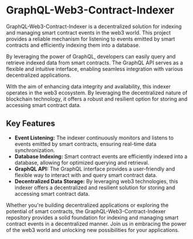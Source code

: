 <h1>GraphQL-Web3-Contract-Indexer</h1>

<p>GraphQL-Web3-Contract-Indexer is a decentralized solution for indexing and managing smart contract events in the web3 world. This project provides a reliable mechanism for listening to events emitted by smart contracts and efficiently indexing them into a database.</p>

<p>By leveraging the power of GraphQL, developers can easily query and retrieve indexed data from smart contracts. The GraphQL API serves as a flexible and intuitive interface, enabling seamless integration with various decentralized applications.</p>

<p>With the aim of enhancing data integrity and availability, this indexer operates in the web3 ecosystem. By leveraging the decentralized nature of blockchain technology, it offers a robust and resilient option for storing and accessing smart contract data.</p>

<h2>Key Features</h2>

<ul>
  <li><strong>Event Listening:</strong> The indexer continuously monitors and listens to events emitted by smart contracts, ensuring real-time data synchronization.</li>
  <li><strong>Database Indexing:</strong> Smart contract events are efficiently indexed into a database, allowing for optimized querying and retrieval.</li>
  <li><strong>GraphQL API:</strong> The GraphQL interface provides a user-friendly and flexible way to interact with and query smart contract data.</li>
  <li><strong>Decentralized Data Storage:</strong> By leveraging web3 technologies, this indexer offers a decentralized and resilient solution for storing and accessing smart contract data.</li>
</ul>

<p>Whether you're building decentralized applications or exploring the potential of smart contracts, the GraphQL-Web3-Contract-Indexer repository provides a solid foundation for indexing and managing smart contract events in a decentralized manner. Join us in embracing the power of the web3 world and unlocking new possibilities for your applications.</p>
